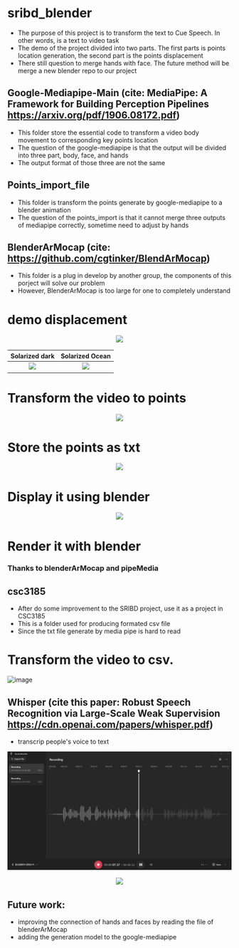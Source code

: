# sribd_blender
- The purpose of this project is to transform the text to Cue Speech. In other words, is a text to video task
- The demo of the project divided into two parts. The first parts is points location generation, the second part is the points displacement
- There still question to merge hands with face. The future method will be merge a new blender repo to our project

## Google-Mediapipe-Main (cite: MediaPipe: A Framework for Building Perception Pipelines  https://arxiv.org/pdf/1906.08172.pdf)
- This folder store the essential code to transform a video body movement to corresponding key points location
- The question of the google-mediapipe is that the output will be divided into three part, body, face, and hands
- The output format of those three are not the same

## Points_import_file
- This folder is transform the points generate by google-mediapipe to a blender animation
- The question of the points_import is that it cannot merge three outputs of mediapipe correctly, sometime need to adjust by hands

## BlenderArMocap (cite: https://github.com/cgtinker/BlendArMocap)
- This folder is a plug in develop by another group, the components of this porject will solve our problem
- However, BlenderArMocap is too large for one to completely understand

# demo displacement
<p align = "center">
 <img src = "https://user-images.githubusercontent.com/88835096/185556550-effee91e-0cc3-4219-95cb-d133c749b9a6.png">
</p>

Solarized dark             |  Solarized Ocean
:-------------------------:|:-------------------------:
<img src = "https://user-images.githubusercontent.com/88835096/185556550-effee91e-0cc3-4219-95cb-d133c749b9a6.png">  |   <img src = "https://user-images.githubusercontent.com/88835096/185556691-7a6265b1-2f60-4584-beed-c31d8d5b751b.png">

# Transform the video to points

<p align = "center">
 <img src = "https://user-images.githubusercontent.com/88835096/185556691-7a6265b1-2f60-4584-beed-c31d8d5b751b.png">
</p>

# Store the points as txt

<p align = "center">
 <img src = "https://user-images.githubusercontent.com/88835096/185556920-0608db8d-5fcc-48e8-92bf-9869f112534c.png">
</p>

# Display it using blender

<p align = "center">
 <img src = "https://user-images.githubusercontent.com/88835096/185557074-d71429bc-546c-4d25-9d9d-44249ff3fc97.png">
</p>

# Render it with blender

### Thanks to blenderArMocap and pipeMedia

## csc3185
- After do some improvement to the SRIBD project, use it as a project in CSC3185
- This is a folder used for producing formated csv file
- Since the txt file generate by media pipe is hard to read
# Transform the video to csv.
![image](https://user-images.githubusercontent.com/88835096/199153540-8d9b489e-08e7-4e7d-902b-9409d9266527.png)



## Whisper (cite this paper: Robust Speech Recognition via Large-Scale Weak Supervision https://cdn.openai.com/papers/whisper.pdf)
- transcrip people's voice to text
<p align= "center">
  <img src = "image/mp3.jpg" />
 </p>
 <p align= "center">
  <img src = "https://user-images.githubusercontent.com/88835096/199153858-799ffe9b-d7b1-4abf-b077-4bd0f4b0f571.png" />
 </p>


## Future work:
- improving the connection of hands and faces by reading the file of blenderArMocap
- adding the generation model to the google-mediapipe
